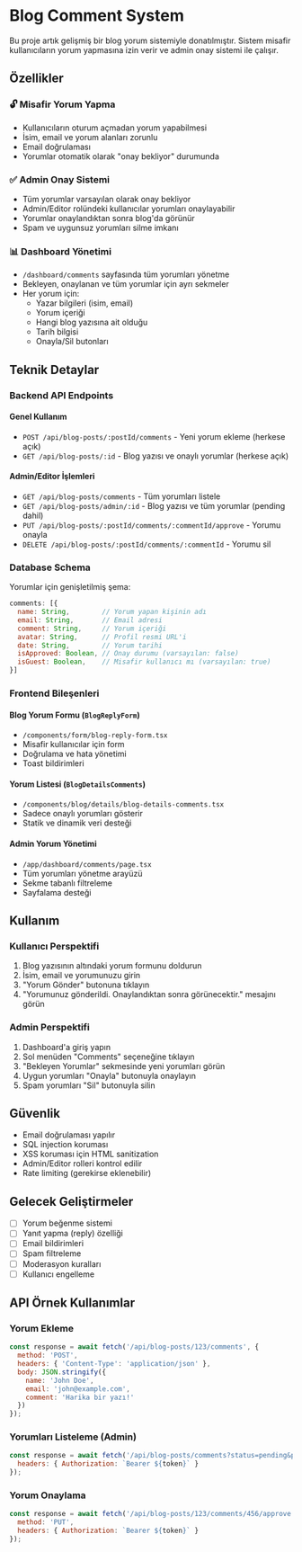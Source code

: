 # Blog Comment System

Bu proje artık gelişmiş bir blog yorum sistemiyle donatılmıştır. Sistem misafir kullanıcıların yorum yapmasına izin verir ve admin onay sistemi ile çalışır.

## Özellikler

### 🔓 Misafir Yorum Yapma
- Kullanıcıların oturum açmadan yorum yapabilmesi
- İsim, email ve yorum alanları zorunlu
- Email doğrulaması
- Yorumlar otomatik olarak "onay bekliyor" durumunda

### ✅ Admin Onay Sistemi
- Tüm yorumlar varsayılan olarak onay bekliyor
- Admin/Editor rolündeki kullanıcılar yorumları onaylayabilir
- Yorumlar onaylandıktan sonra blog'da görünür
- Spam ve uygunsuz yorumları silme imkanı

### 📊 Dashboard Yönetimi
- `/dashboard/comments` sayfasında tüm yorumları yönetme
- Bekleyen, onaylanan ve tüm yorumlar için ayrı sekmeler
- Her yorum için:
  - Yazar bilgileri (isim, email)
  - Yorum içeriği
  - Hangi blog yazısına ait olduğu
  - Tarih bilgisi
  - Onayla/Sil butonları

## Teknik Detaylar

### Backend API Endpoints

#### Genel Kullanım
- `POST /api/blog-posts/:postId/comments` - Yeni yorum ekleme (herkese açık)
- `GET /api/blog-posts/:id` - Blog yazısı ve onaylı yorumlar (herkese açık)

#### Admin/Editor İşlemleri
- `GET /api/blog-posts/comments` - Tüm yorumları listele
- `GET /api/blog-posts/admin/:id` - Blog yazısı ve tüm yorumlar (pending dahil)
- `PUT /api/blog-posts/:postId/comments/:commentId/approve` - Yorumu onayla
- `DELETE /api/blog-posts/:postId/comments/:commentId` - Yorumu sil

### Database Schema

Yorumlar için genişletilmiş şema:
```javascript
comments: [{
  name: String,        // Yorum yapan kişinin adı
  email: String,       // Email adresi
  comment: String,     // Yorum içeriği
  avatar: String,      // Profil resmi URL'i
  date: String,        // Yorum tarihi
  isApproved: Boolean, // Onay durumu (varsayılan: false)
  isGuest: Boolean,    // Misafir kullanıcı mı (varsayılan: true)
}]
```

### Frontend Bileşenleri

#### Blog Yorum Formu (`BlogReplyForm`)
- `/components/form/blog-reply-form.tsx`
- Misafir kullanıcılar için form
- Doğrulama ve hata yönetimi
- Toast bildirimleri

#### Yorum Listesi (`BlogDetailsComments`)
- `/components/blog/details/blog-details-comments.tsx`
- Sadece onaylı yorumları gösterir
- Statik ve dinamik veri desteği

#### Admin Yorum Yönetimi
- `/app/dashboard/comments/page.tsx`
- Tüm yorumları yönetme arayüzü
- Sekme tabanlı filtreleme
- Sayfalama desteği

## Kullanım

### Kullanıcı Perspektifi
1. Blog yazısının altındaki yorum formunu doldurun
2. İsim, email ve yorumunuzu girin
3. "Yorum Gönder" butonuna tıklayın
4. "Yorumunuz gönderildi. Onaylandıktan sonra görünecektir." mesajını görün

### Admin Perspektifi
1. Dashboard'a giriş yapın
2. Sol menüden "Comments" seçeneğine tıklayın
3. "Bekleyen Yorumlar" sekmesinde yeni yorumları görün
4. Uygun yorumları "Onayla" butonuyla onaylayın
5. Spam yorumları "Sil" butonuyla silin

## Güvenlik

- Email doğrulaması yapılır
- SQL injection koruması
- XSS koruması için HTML sanitization
- Admin/Editor rolleri kontrol edilir
- Rate limiting (gerekirse eklenebilir)

## Gelecek Geliştirmeler

- [ ] Yorum beğenme sistemi
- [ ] Yanıt yapma (reply) özelliği
- [ ] Email bildirimleri
- [ ] Spam filtreleme
- [ ] Moderasyon kuralları
- [ ] Kullanıcı engelleme

## API Örnek Kullanımlar

### Yorum Ekleme
```javascript
const response = await fetch('/api/blog-posts/123/comments', {
  method: 'POST',
  headers: { 'Content-Type': 'application/json' },
  body: JSON.stringify({
    name: 'John Doe',
    email: 'john@example.com',
    comment: 'Harika bir yazı!'
  })
});
```

### Yorumları Listeleme (Admin)
```javascript
const response = await fetch('/api/blog-posts/comments?status=pending&page=1&limit=10', {
  headers: { Authorization: `Bearer ${token}` }
});
```

### Yorum Onaylama
```javascript
const response = await fetch('/api/blog-posts/123/comments/456/approve', {
  method: 'PUT',
  headers: { Authorization: `Bearer ${token}` }
});
``` 